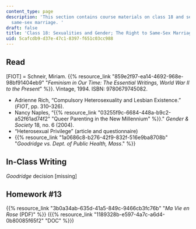 ```yaml
---
content_type: page
description: 'This section contains course materials on class 18 and sexuality and
  same-sex marriage. '
draft: false
title: 'Class 18: Sexualities and Gender; The Right to Same-Sex Marriage'
uid: 5cafcdb9-d37e-47c1-8397-f651c03cc988
---
```

## Read

\[FIOT\] = Schneir, Miriam. {{% resource_link "859e2f97-ea14-4692-968e-98bf91404eb9" "*Feminism in Our Time: The Essential Writings, World War II to the Present*" %}}. Vintage, 1994. ISBN: 9780679745082.

- Adrienne Rich, “Compulsory Heterosexuality and Lesbian Existence.” (*FIOT*, pp. 310–326).
- Nancy Naples, “{{% resource_link "03255f9c-6684-448a-b9c2-a52f61ad74f2" "Queer Parenting in the New Millennium" %}}." *Gender & Society* 18, no. 6 (2004). 
- “Heterosexual Privilege” (article and questionnaire)
- {{% resource_link "1a0686c8-b276-42f9-832f-516e9ba8708b" "*Goodridge vs. Dept. of Public Health, Mass*." %}}

## In-Class Writing

*Goodridge* decision \[missing\]

## Homework #13

{{% resource_link "3b0a34ab-635d-41a5-849c-9466cb3fc76b" "*Ma Vie en Rose* (PDF)" %}} ({{% resource_link "1189328b-e597-4a7c-a6d4-0b80085f65f2" "DOC" %}})